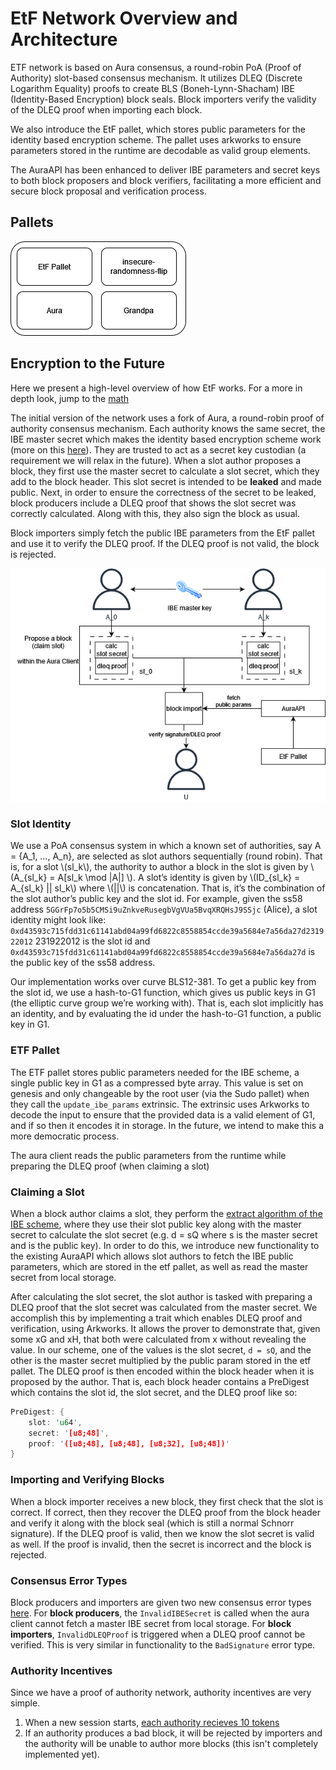 # EtF Network Overview and Architecture

ETF network is based on Aura consensus, a round-robin PoA (Proof of Authority) slot-based consensus mechanism. It utilizes DLEQ (Discrete Logarithm Equality) proofs to create BLS (Boneh-Lynn-Shacham) IBE (Identity-Based Encryption) block seals. Block importers verify the validity of the DLEQ proof when importing each block.

We also introduce the EtF pallet, which stores public parameters for the identity based encryption scheme. The pallet uses arkworks to ensure parameters stored in the runtime are decodable as valid group elements.

The AuraAPI has been enhanced to deliver IBE parameters and secret keys to both block proposers and block verifiers, facilitating a more efficient and secure block proposal and verification process.

## Pallets

![pallets overview](./assets/pallets_overview_architecture.png)

## Encryption to the Future

Here we present a high-level overview of how EtF works. For a more in depth look, jump to the [math](./etf.md)

The initial version of the network uses a fork of Aura, a round-robin proof of authority consensus mechanism. Each authority knows the same secret, the IBE master secret which makes the identity based encryption scheme work (more on this [here]()). They are trusted to act as a secret key custodian (a requirement we will relax in the future).  When a slot author proposes a block, they first use the master secret to calculate a slot secret, which they add to the block header. This slot secret is intended to be **leaked** and made public. Next, in order to ensure the correctness of the secret to be leaked, block producers include a DLEQ proof that shows the slot secret was correctly calculated. Along with this, they also sign the block as usual. 

Block importers simply fetch the public IBE parameters from the EtF pallet and use it to verify the DLEQ proof. If the DLEQ proof is not valid, the block is rejected. 

![high-level](./assets/high_level_flow_of_data.drawio.png)

### Slot Identity

We use a PoA consensus system in which a known set of authorities, say A = {A_1, …, A_n}, are selected as slot authors sequentially (round robin). That is, for a slot \\(sl_k\\), the authority to author a block in the slot is given by \\(A_{sl_k} = A[sl_k \mod |A|] \\). A slot’s identity is given by \\(ID_{sl_k} = A_{sl_k} || sl_k\\) where \\(||\\) is concatenation. That is, it’s the combination of the slot author’s public key and the slot id. For example, given the ss58 address `5GGrFp7o5b5CMSi9uZnkveRusegbVgVUa5BvqXRQHsJ9SSjc` (Alice), a slot identity might look like: `0xd43593c715fdd31c61141abd04a99fd6822c8558854ccde39a5684e7a56da27d231922012` 231922012 is the slot id and `0xd43593c715fdd31c61141abd04a99fd6822c8558854ccde39a5684e7a56da27d` is the public key of the ss58 address.

Our implementation works over curve BLS12-381. To get a public key from the slot id, we use a hash-to-G1 function, which gives us public keys in G1 (the elliptic curve group we’re working with). That is, each slot implicitly has an identity, and by evaluating the id under the hash-to-G1 function, a public key in G1. 

### ETF Pallet

The ETF pallet stores public parameters needed for the IBE scheme, a single public key in G1 as a compressed byte array. This value is set on genesis and only changeable by the root user (via the Sudo pallet) when they call the `update_ibe_params` extrinsic. The extrinsic uses Arkworks to decode the input to ensure that the provided data is a valid element of G1, and if so then it encodes it in storage. In the future, we intend to make this a more democratic process.

The aura client reads the public parameters from the runtime while preparing the DLEQ proof (when claiming a slot)

### Claiming a Slot

When a block author claims a slot, they perform the [extract algorithm of the IBE scheme](./etf.md#identity-based-encryption), where they use their slot public key along with the master secret to calculate the slot secret (e.g. d = sQ where s is the master secret and  is the public key). In order to do this, we introduce new functionality to the existing AuraAPI which allows slot authors to fetch the IBE public parameters, which are stored in the etf pallet, as well as read the master secret from local storage. 

After calculating the slot secret, the slot author is tasked with preparing a DLEQ proof that the slot secret was calculated from the master secret. We accomplish this by implementing a trait which enables DLEQ proof and verification, using Arkworks. It allows the prover to demonstrate that, given some xG and xH, that both were calculated from x without revealing the value.  In our scheme, one of the values is the slot secret, `d = sQ`, and the other is the master secret multiplied by the public param stored in the etf pallet. The DLEQ proof is then encoded within the block header when it is proposed by the author. That is, each block header contains a PreDigest which contains the slot id, the slot secret, and the DLEQ proof like so:

``` rust
PreDigest: {
    slot: 'u64',
    secret: '[u8;48]',
    proof: '([u8;48], [u8;48], [u8;32], [u8;48])'
}
```

### Importing and Verifying Blocks

When a block importer receives a new block, they first check that the slot is correct. If correct, then they recover the DLEQ proof from the block header and verify it along with the block seal (which is still a normal Schnorr signature). If the DLEQ proof is valid, then we know the slot secret is valid as well. If the proof is invalid, then the secret is incorrect and the block is rejected.

### Consensus Error Types

Block producers and importers are given two new consensus error types [here](https://github.com/ideal-lab5/substrate/blob/502032949307b1c19cba606dbef1d2f108f71a56/primitives/consensus/common/src/error.rs#L53). For **block producers**, the `InvalidIBESecret` is called when the aura client cannot fetch a master IBE secret from local storage. For **block importers**, `InvalidDLEQProof` is triggered when a DLEQ proof cannot be verified. This is very similar in functionality to the `BadSignature` error type.

### Authority Incentives

Since we have a proof of authority network, authority incentives are very simple.
1. When a new session starts, [each authority recieves 10 tokens](https://github.com/ideal-lab5/substrate/blob/cf0a5193af80e458ee585a614f7ff12ece9b56fd/frame/aura/src/lib.rs#L269)
2. If an authority produces a bad block, it will be rejected by importers and the authority will be unable to author more blocks (this isn't completely implemented yet).